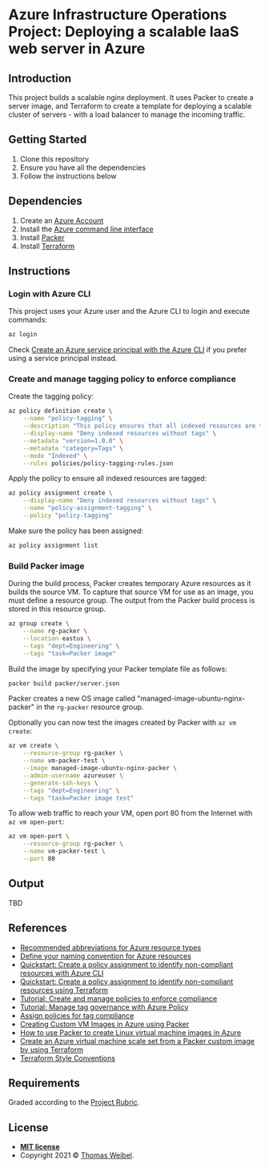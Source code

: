 # Azure Infrastructure Operations Project: Deploying a scalable IaaS web server in Azure

## Introduction

This project builds a scalable nginx deployment. It uses Packer to create a
server image, and Terraform to create a template for deploying a scalable
cluster of servers - with a load balancer to manage the incoming traffic.

## Getting Started

1. Clone this repository
2. Ensure you have all the dependencies
3. Follow the instructions below

## Dependencies

1. Create an [Azure Account](https://portal.azure.com)
2. Install the [Azure command line interface](https://docs.microsoft.com/en-us/cli/azure/install-azure-cli?view=azure-cli-latest)
3. Install [Packer](https://www.packer.io/downloads)
4. Install [Terraform](https://www.terraform.io/downloads.html)

## Instructions

### Login with Azure CLI

This project uses your Azure user and the Azure CLI to login and execute
commands:

```bash
az login
```

Check [Create an Azure service principal with the Azure
CLI](https://docs.microsoft.com/en-us/cli/azure/create-an-azure-service-principal-azure-cli?view=azure-cli-latest)
if you prefer using a service principal instead.

### Create and manage tagging policy to enforce compliance

Create the tagging policy:

```bash
az policy definition create \
    --name "policy-tagging" \
    --description "This policy ensures that all indexed resources are tagged." \
    --display-name "Deny indexed resources without tags" \
    --metadata "version=1.0.0" \
    --metadata "category=Tags" \
    --mode "Indexed" \
    --rules policies/policy-tagging-rules.json
```

Apply the policy to ensure all indexed resources are tagged:

```bash
az policy assignment create \
    --display-name "Deny indexed resources without tags" \
    --name "policy-assignment-tagging" \
    --policy "policy-tagging"
```

Make sure the policy has been assigned:

```bash
az policy assignment list
```

### Build Packer image

During the build process, Packer creates temporary Azure resources as it builds
the source VM. To capture that source VM for use as an image, you must define a
resource group. The output from the Packer build process is stored in this
resource group.

```bash
az group create \
    --name rg-packer \
    --location eastus \
    --tags "dept=Engineering" \
    --tags "task=Packer image"
```

Build the image by specifying your Packer template file as follows:

```bash
packer build packer/server.json
```

Packer creates a new OS image called "managed-image-ubuntu-nginx-packer" in the `rg-packer` resource group.

Optionally you can now test the images created by Packer with `az vm create`:

```bash
az vm create \
    --resource-group rg-packer \
    --name vm-packer-test \
    --image managed-image-ubuntu-nginx-packer \
    --admin-username azureuser \
    --generate-ssh-keys \
    --tags "dept=Engineering" \
    --tags "task=Packer image test"
```

To allow web traffic to reach your VM, open port 80 from the Internet with `az vm open-port`:

```bash
az vm open-port \
    --resource-group rg-packer \
    --name vm-packer-test \
    --port 80
```

## Output

TBD

## References

* [Recommended abbreviations for Azure resource types](https://docs.microsoft.com/en-us/azure/cloud-adoption-framework/ready/azure-best-practices/resource-abbreviations)
* [Define your naming convention for Azure resources](https://docs.microsoft.com/en-us/azure/cloud-adoption-framework/ready/azure-best-practices/resource-naming)
* [Quickstart: Create a policy assignment to identify non-compliant resources with Azure CLI](https://docs.microsoft.com/en-us/azure/governance/policy/assign-policy-azurecli)
* [Quickstart: Create a policy assignment to identify non-compliant resources using Terraform](https://docs.microsoft.com/en-us/azure/governance/policy/assign-policy-terraform)
* [Tutorial: Create and manage policies to enforce compliance](https://docs.microsoft.com/en-us/azure/governance/policy/tutorials/create-and-manage)
* [Tutorial: Manage tag governance with Azure Policy](https://docs.microsoft.com/en-us/azure/governance/policy/tutorials/govern-tags)
* [Assign policies for tag compliance](https://docs.microsoft.com/en-us/azure/azure-resource-manager/management/tag-policies)
* [Creating Custom VM Images in Azure using Packer](https://microsoft.github.io/AzureTipsAndTricks/blog/tip201.html)
* [How to use Packer to create Linux virtual machine images in Azure](https://docs.microsoft.com/en-us/azure/virtual-machines/linux/build-image-with-packer)
* [Create an Azure virtual machine scale set from a Packer custom image by using Terraform](https://docs.microsoft.com/en-us/azure/developer/terraform/create-vm-scaleset-network-disks-using-packer-hcl)
* [Terraform Style Conventions](https://www.terraform.io/docs/language/syntax/style.html)

## Requirements

Graded according to the [Project Rubric](https://review.udacity.com/#!/rubrics/2843/view).

## License

* **[MIT license](http://opensource.org/licenses/mit-license.php)**
* Copyright 2021 © [Thomas Weibel](https://github.com/thom).
